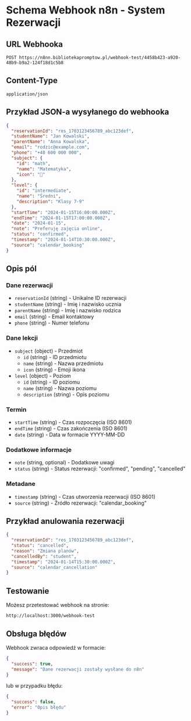 # Schema Webhook n8n - System Rezerwacji

## URL Webhooka
```
POST https://n8nn.bibliotekapromptow.pl/webhook-test/4458b423-a920-48b9-b9a2-124f18d1c5b8
```

## Content-Type
```
application/json
```

## Przykład JSON-a wysyłanego do webhooka

```json
{
  "reservationId": "res_1703123456789_abc123def",
  "studentName": "Jan Kowalski",
  "parentName": "Anna Kowalska",
  "email": "rodzic@example.com",
  "phone": "+48 600 000 000",
  "subject": {
    "id": "math",
    "name": "Matematyka",
    "icon": "📐"
  },
  "level": {
    "id": "intermediate",
    "name": "Średni",
    "description": "Klasy 7-9"
  },
  "startTime": "2024-01-15T16:00:00.000Z",
  "endTime": "2024-01-15T17:00:00.000Z",
  "date": "2024-01-15",
  "note": "Preferuję zajęcia online",
  "status": "confirmed",
  "timestamp": "2024-01-14T10:30:00.000Z",
  "source": "calendar_booking"
}
```

## Opis pól

### Dane rezerwacji
- `reservationId` (string) - Unikalne ID rezerwacji
- `studentName` (string) - Imię i nazwisko ucznia
- `parentName` (string) - Imię i nazwisko rodzica
- `email` (string) - Email kontaktowy
- `phone` (string) - Numer telefonu

### Dane lekcji
- `subject` (object) - Przedmiot
  - `id` (string) - ID przedmiotu
  - `name` (string) - Nazwa przedmiotu
  - `icon` (string) - Emoji ikona
- `level` (object) - Poziom
  - `id` (string) - ID poziomu
  - `name` (string) - Nazwa poziomu
  - `description` (string) - Opis poziomu

### Termin
- `startTime` (string) - Czas rozpoczęcia (ISO 8601)
- `endTime` (string) - Czas zakończenia (ISO 8601)
- `date` (string) - Data w formacie YYYY-MM-DD

### Dodatkowe informacje
- `note` (string, optional) - Dodatkowe uwagi
- `status` (string) - Status rezerwacji: "confirmed", "pending", "cancelled"

### Metadane
- `timestamp` (string) - Czas utworzenia rezerwacji (ISO 8601)
- `source` (string) - Źródło rezerwacji: "calendar_booking"

## Przykład anulowania rezerwacji

```json
{
  "reservationId": "res_1703123456789_abc123def",
  "status": "cancelled",
  "reason": "Zmiana planów",
  "cancelledBy": "student",
  "timestamp": "2024-01-14T15:30:00.000Z",
  "source": "calendar_cancellation"
}
```

## Testowanie

Możesz przetestować webhook na stronie:
```
http://localhost:3000/webhook-test
```

## Obsługa błędów

Webhook zwraca odpowiedź w formacie:
```json
{
  "success": true,
  "message": "Dane rezerwacji zostały wysłane do n8n"
}
```

lub w przypadku błędu:
```json
{
  "success": false,
  "error": "Opis błędu"
}
```
